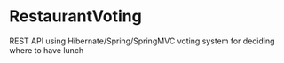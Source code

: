 # RestaurantVoting
REST API using Hibernate/Spring/SpringMVC voting system for deciding where to have lunch
